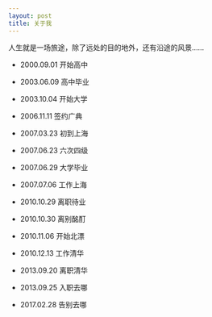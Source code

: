 ```yaml
---
layout: post
title: 关于我
---
```


人生就是一场旅途，除了远处的目的地外，还有沿途的风景……

+ 2000.09.01 开始高中

+ 2003.06.09 高中毕业

+ 2003.10.04 开始大学

+ 2006.11.11 签约广典

+ 2007.03.23 初到上海

+ 2007.06.23 六次四级

+ 2007.06.29 大学毕业

+ 2007.07.06 工作上海　　

+ 2010.10.29 离职待业　

+ 2010.10.30 离别酩酊

+ 2010.11.06 开始北漂

+ 2010.12.13 工作清华

+ 2013.09.20 离职清华

+ 2013.09.25 入职去哪

+ 2017.02.28 告别去哪
